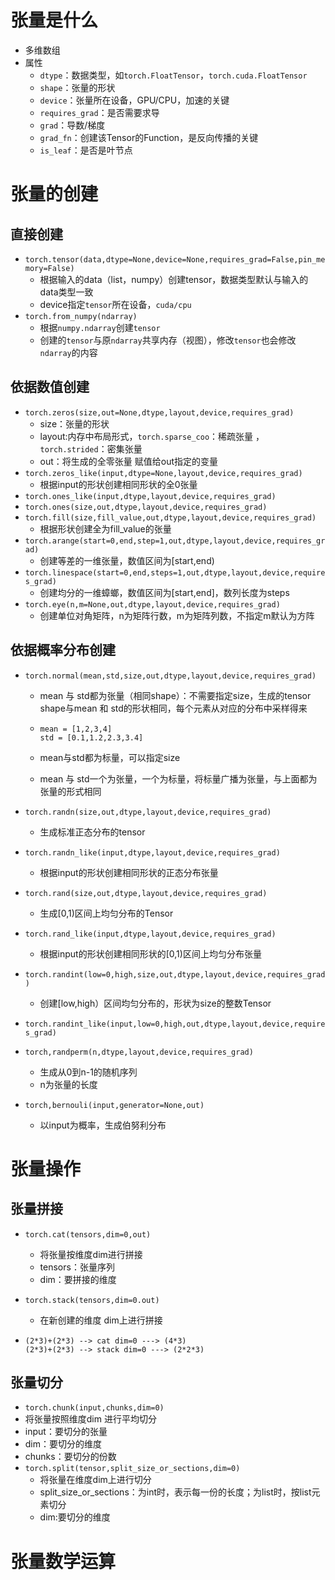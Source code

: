 # 张量是什么

- 多维数组
- 属性
  - `dtype`：数据类型，如`torch.FloatTensor`，`torch.cuda.FloatTensor`
  - `shape`：张量的形状
  - `device`：张量所在设备，GPU/CPU，加速的关键
  - `requires_grad`：是否需要求导
  - `grad`：导数/梯度
  - `grad_fn`：创建该Tensor的Function，是反向传播的关键
  - `is_leaf`：是否是叶节点



# 张量的创建

## 直接创建

- `torch.tensor(data,dtype=None,device=None,requires_grad=False,pin_memory=False)`
  - 根据输入的data（list，numpy）创建tensor，数据类型默认与输入的data类型一致
  - device指定`tensor`所在设备，`cuda/cpu`
- `torch.from_numpy(ndarray)`
  - 根据`numpy.ndarray`创建`tensor`
  - 创建的`tensor`与原`ndarray`共享内存（视图），修改`tensor`也会修改`ndarray`的内容

## 依据数值创建

- `torch.zeros(size,out=None,dtype,layout,device,requires_grad)`
  - size：张量的形状
  - layout:内存中布局形式，`torch.sparse_coo`：稀疏张量 ，`torch.strided`：密集张量
  - out：将生成的全零张量 赋值给out指定的变量
- `torch.zeros_like(input,dtype=None,layout,device,requires_grad)`
  - 根据input的形状创建相同形状的全0张量
- `torch.ones_like(input,dtype,layout,device,requires_grad)`
- `torch.ones(size,out,dtype,layout,device,requires_grad)`
- `torch.fill(size,fill_value,out,dtype,layout,device,requires_grad)`
  - 根据形状创建全为fill_value的张量
- `torch.arange(start=0,end,step=1,out,dtype,layout,device,requires_grad)`
  - 创建等差的一维张量，数值区间为[start,end) 
- `torch.linespace(start=0,end,steps=1,out,dtype,layout,device,requires_grad)`
  - 创建均分的一维蟑螂，数值区间为[start,end]，数列长度为steps
- `torch.eye(n,m=None,out,dtype,layout,device,requires_grad)`
  - 创建单位对角矩阵，n为矩阵行数，m为矩阵列数，不指定m默认为方阵



## 依据概率分布创建

- `torch.normal(mean,std,size,out,dtype,layout,device,requires_grad)`
  
  - mean 与 std都为张量（相同shape）：不需要指定size，生成的tensor shape与mean 和 std的形状相同，每个元素从对应的分布中采样得来
  
  - ```
    mean = [1,2,3,4]
    std = [0.1,1.2,2.3,3.4]
    
    ```
  
  - mean与std都为标量，可以指定size
  
  - mean 与 std一个为张量，一个为标量，将标量广播为张量，与上面都为张量的形式相同
  
- `torch.randn(size,out,dtype,layout,device,requires_grad)`
  
  - 生成标准正态分布的tensor
- `torch.randn_like(input,dtype,layout,device,requires_grad)`
  
  - 根据input的形状创建相同形状的正态分布张量
- `torch.rand(size,out,dtype,layout,device,requires_grad)`
  
  - 生成[0,1)区间上均匀分布的Tensor
- `torch.rand_like(input,dtype,layout,device,requires_grad)`
  
  - 根据input的形状创建相同形状的[0,1)区间上均匀分布张量
- `torch.randint(low=0,high,size,out,dtype,layout,device,requires_grad)`
  
  - 创建[low,high）区间均匀分布的，形状为size的整数Tensor
- `torch.randint_like(input,low=0,high,out,dtype,layout,device,requires_grad)`
- `torch,randperm(n,dtype,layout,device,requires_grad)`
  - 生成从0到n-1的随机序列
  - n为张量的长度
- `torch,bernouli(input,generator=None,out)`
  
  - 以input为概率，生成伯努利分布



# 张量操作

## 张量拼接

- `torch.cat(tensors,dim=0,out)`

  - 将张量按维度dim进行拼接
  - tensors：张量序列
  - dim：要拼接的维度

- `torch.stack(tensors,dim=0.out)`

  - 在新创建的维度 dim上进行拼接

- ```
  (2*3)+(2*3) --> cat dim=0 ---> (4*3)
  (2*3)+(2*3) --> stack dim=0 ---> (2*2*3)
  ```

## 张量切分

-  `torch.chunk(input,chunks,dim=0)`
  - 将张量按照维度dim 进行平均切分
  - input：要切分的张量
  - dim：要切分的维度
  - chunks：要切分的份数
- `torch.split(tensor,split_size_or_sections,dim=0)`
  - 将张量在维度dim上进行切分
  - split_size_or_sections：为int时，表示每一份的长度；为list时，按list元素切分
  - dim:要切分的维度

# 张量数学运算





